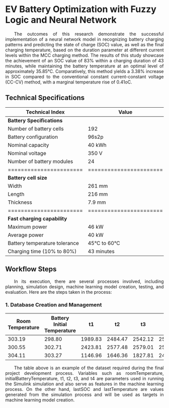 # **EV Battery Optimization with Fuzzy Logic and Neural Network**

<p align="justify">
&emsp;&emsp;The outcomes of this research demonstrate the successful implementation of a neural network model in recognizing battery charging patterns and predicting the state of charge (SOC) value, as well as the final charging temperature, based on the duration parameter at different current levels within the MCC charging method. The results of this study showcase the achievement of an SOC value of 83% within a charging duration of 43 minutes, while maintaining the battery temperature at an optimal level of approximately 35.85°C. Comparatively, this method yields a 3.38% increase in SOC compared to the conventional constant current-constant voltage (CC-CV) method, with a marginal temperature rise of 0.41oC.
</p>

## **Technical Specifications**
<div align="center">
  
| Technical Index | Value |
|-----------------|-------|
| **Battery Specifications** |
| Number of battery cells | 192 |
| Battery configuration | 96s2p |
| Nominal capacity | 40 kWh |
| Nominal voltage | 350 V |
| Number of battery modules | 24 |
|=======================|=======================|
| **Battery cell size** |
| Width | 261 mm |
| Length | 216 mm |
| Thickness | 7.9 mm |
|=======================|=======================|
| **Fast charging capability** |
| Maximum power | 46 kW |
| Average power | 40 kW |
| Battery temperature tolerance | 45°C to 60°C |
| Charging time (10% to 80%) | 43 minutes |
  
</div>

## **Workflow Steps**
<p align="justify">
&emsp;&emsp;In its execution, there are several processes involved, including planning, simulation design, machine learning model creation, testing, and evaluation. Here are the steps taken in the process:
</p>

### **1. Database Creation and Management**

| Room Temperature | Battery Initial Temperature | t1 | t2 | t3 | t4 | lastSOC | lastSuhu |
|---|---|---|---|---|---|---|---|
| 303.19 | 298.80 | 1989.83 | 2484.47 | 2542.12 | 2576.31 | 0.85 | 317.30 |
| 300.55 | 302.71 | 2423.81 | 2577.48 | 2579.01 | 2579.66 | 0.88 | 310.02 |
| 304.11 | 303.27 | 1146.96 | 1646.36 | 1827.81 | 2462.77 | 0.78 | 310.98 |

<p align="justify">
&emsp;&emsp;The table above is an example of the dataset required during the final project development process. Variables such as roomTemperature, initialBatteryTemperature, t1, t2, t3, and t4 are parameters used in running the Simulink simulation and also serve as features in the machine learning process. On the other hand, lastSOC and lastTemperature are values generated from the simulation process and will be used as targets in machine learning model creation.
</p>
